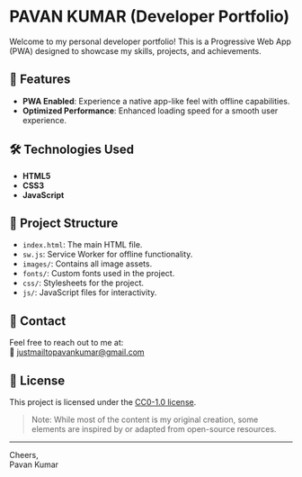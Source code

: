 # PAVAN KUMAR (Developer Portfolio)

Welcome to my personal developer portfolio! This is a Progressive Web App (PWA) designed to showcase my skills, projects, and achievements.

## 🚀 Features

- **PWA Enabled**: Experience a native app-like feel with offline capabilities.
- **Optimized Performance**: Enhanced loading speed for a smooth user experience.

## 🛠️ Technologies Used

- **HTML5**
- **CSS3**
- **JavaScript**

## 📂 Project Structure

- `index.html`: The main HTML file.
- `sw.js`: Service Worker for offline functionality.
- `images/`: Contains all image assets.
- `fonts/`: Custom fonts used in the project.
- `css/`: Stylesheets for the project.
- `js/`: JavaScript files for interactivity.

## 📧 Contact

Feel free to reach out to me at:  
📧 [justmailtopavankumar@gmail.com](mailto:justmailtopavankumar@gmail.com)

## 📝 License

This project is licensed under the [CC0-1.0 license](https://creativecommons.org/publicdomain/zero/1.0/).

> Note: While most of the content is my original creation, some elements are inspired by or adapted from open-source resources.

---

Cheers,  
Pavan Kumar
